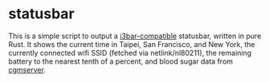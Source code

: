 # statusbar

This is a simple script to output a [i3bar-compatible](https://i3wm.org/docs/i3bar-protocol.html) statusbar, written in pure Rust. It shows the current time in Taipei, San Francisco, and New York, the currently connected wifi SSID (fetched via netlink/nl80211), the remaining battery to the nearest tenth of a percent, and blood sugar data from [cgmserver](https://github.com/WesleyAC/cgmserver).
